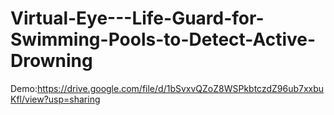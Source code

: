# Virtual-Eye---Life-Guard-for-Swimming-Pools-to-Detect-Active-Drowning
Demo:https://drive.google.com/file/d/1bSvxvQZoZ8WSPkbtczdZ96ub7xxbuKfl/view?usp=sharing
